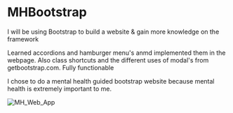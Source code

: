 # MHBootstrap
I will be using Bootstrap to build a website &amp; gain more knowledge on the framework 

Learned accordions and hamburger menu's anmd implemented them in the webpage. Also class shortcuts and the different uses of modal's from getbootstrap.com. Fully functionable 

I chose to do a mental health guided bootstrap website because mental health is extremely important to me. 

![MH_Web_App](https://user-images.githubusercontent.com/108318629/213906163-520f319b-bee3-4cc7-a078-6532b7b30016.jpg)
